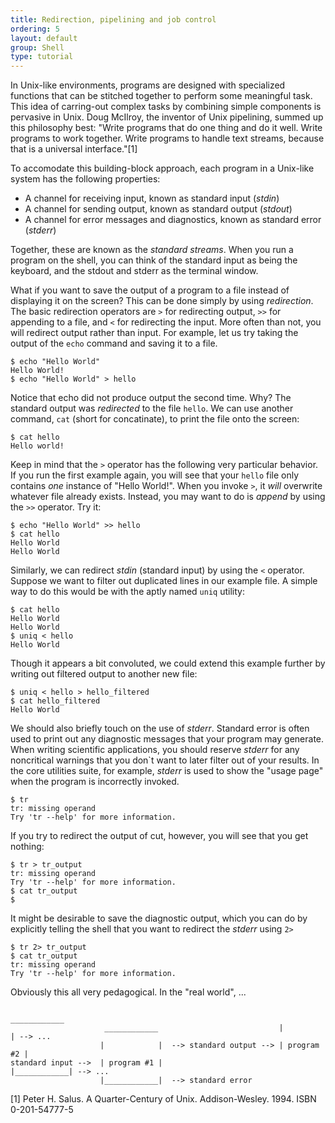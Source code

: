 ```yaml
---
title: Redirection, pipelining and job control
ordering: 5
layout: default
group: Shell
type: tutorial
---
```


In Unix-like environments, programs are designed with specialized functions that can be stitched together to perform some meaningful task. This idea of carring-out complex tasks by combining simple components is pervasive in Unix. Doug McIlroy, the inventor of Unix pipelining, summed up this philosophy best: "Write programs that do one thing and do it well. Write programs to work together. Write programs to handle text streams, because that is a universal interface."[1]

To accomodate this building-block approach, each program in a Unix-like system has the following properties:
  * A channel for receiving input, known as standard input (*stdin*)
  * A channel for sending output, known as standard output (*stdout*)
  * A channel for error messages and diagnostics, known as standard error (*stderr*)

Together, these are known as the *standard streams*. When you run a program on the shell, you can think of the standard input as being the keyboard, and the stdout and stderr as the terminal window.

What if you want to save the output of a program to a file instead of displaying it on the screen? This can be done simply by using *redirection*. The basic redirection operators are `>` for redirecting output, `>>` for appending to a file, and `<` for redirecting the input. More often than not, you will redirect output rather than input. For example, let us try taking the output of the `echo` command and saving it to a file.

```console
$ echo "Hello World"
Hello World!
$ echo "Hello World" > hello
```

Notice that echo did not produce output the second time. Why? The standard output was _redirected_ to the file `hello`. We can use another command, `cat` (short for concatinate), to print the file onto the screen:

```console
$ cat hello
Hello world!
```

Keep in mind that the `>` operator has the following very particular behavior. If you run the first example again, you will see that your `hello` file only contains *one* instance of "Hello World!". When you invoke `>`, it _will_ overwrite whatever file already exists. Instead, you may want to do is *append* by using the `>>` operator. Try it:

```console
$ echo "Hello World" >> hello
$ cat hello
Hello World
Hello World
```

Similarly, we can redirect _stdin_ (standard input) by using the `<` operator. Suppose we want to filter out duplicated lines in our example file. A simple way to do this would be with the aptly named `uniq` utility:

```console
$ cat hello
Hello World
Hello World
$ uniq < hello
Hello World
```

Though it appears a bit convoluted, we could extend this example further by writing out filtered output to another new file:
```console
$ uniq < hello > hello_filtered
$ cat hello_filtered
Hello World
```

We should also briefly touch on the use of _stderr_. Standard error is often used to print out any diagnostic messages that your program may generate. When writing scientific applications, you should reserve _stderr_ for any noncritical warnings that you don`t want to later filter out of your results. In the core utilities suite, for example, _stderr_ is used to show the "usage page" when the program is incorrectly invoked.

```console
$ tr
tr: missing operand
Try 'tr --help' for more information.
```

If you try to redirect the output of cut, however, you will see that you get nothing:

```console
$ tr > tr_output
tr: missing operand
Try 'tr --help' for more information.
$ cat tr_output
$
```

It might be desirable to save the diagnostic output, which you can do by explicitly telling the shell that you want to redirect the _stderr_ using `2>`

```console
$ tr 2> tr_output
$ cat tr_output
tr: missing operand
Try 'tr --help' for more information.
```

Obviously this all very pedagogical. In the "real world", ...




```console
                                                             ____________
                     ____________                           |            | --> ...
                    |            |  --> standard output --> | program #2 |
standard input -->  | program #1 |                          |____________| --> ...
                    |____________|  --> standard error
```



[1] Peter H. Salus. A Quarter-Century of Unix. Addison-Wesley. 1994. ISBN 0-201-54777-5
